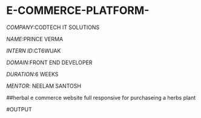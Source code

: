 # E-COMMERCE-PLATFORM-

*COMPANY*:CODTECH IT SOLUTIONS

*NAME*:PRINCE VERMA

*INTERN ID*:CT6WUAK

*DOMAIN*:FRONT END DEVELOPER

*DURATION*:6 WEEKS

*MENTOR*: NEELAM SANTOSH

##herbal e commerce website full responsive for purchaseing a herbs plant  

#OUTPUT
